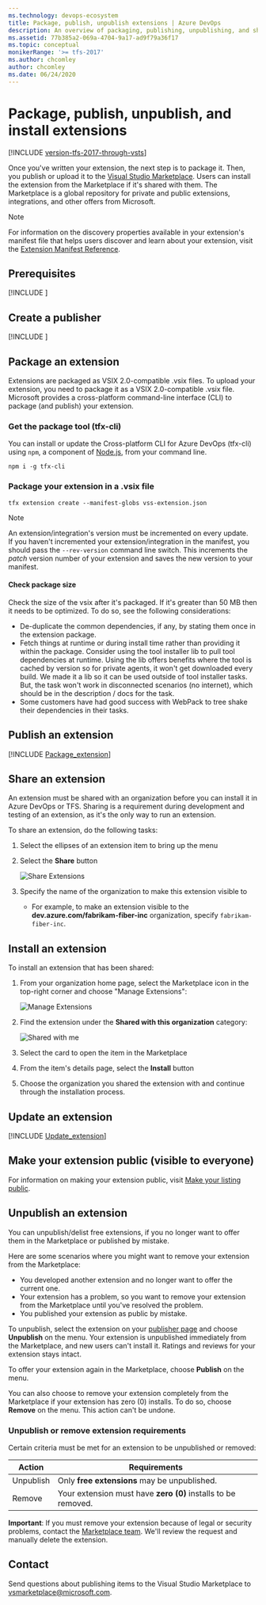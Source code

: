```yaml
---
ms.technology: devops-ecosystem
title: Package, publish, unpublish extensions | Azure DevOps
description: An overview of packaging, publishing, unpublishing, and sharing an extension for Azure DevOps or Team Foundation Server (TFS).
ms.assetid: 77b385a2-069a-4704-9a17-ad9f79a36f17
ms.topic: conceptual
monikerRange: '>= tfs-2017'
ms.author: chcomley
author: chcomley
ms.date: 06/24/2020
---
```


# Package, publish, unpublish, and install extensions

[!INCLUDE [version-tfs-2017-through-vsts](../../report/includes/version-tfs-2017-through-vsts.md)]

Once you've written your extension, the next step is to package it. Then, you publish or upload it to the [Visual Studio Marketplace](https://marketplace.visualstudio.com/azuredevops). Users can install the extension from the Marketplace if it's shared with them. The Marketplace is a global repository for private and public extensions, integrations, and other offers from Microsoft.

>[!NOTE]
>For information on the discovery properties available in your extension's manifest file that helps users discover and learn about your extension, 
>visit the [Extension Manifest Reference](../develop/manifest.md#discoveryprops).

## Prerequisites

[!INCLUDE [](./includes/before-publishing.md)]

## Create a publisher

[!INCLUDE [](./includes/create-publisher.md)]

<a id="package" />

## Package an extension

Extensions are packaged as VSIX 2.0-compatible .vsix files.
To upload your extension, you need to package it as a VSIX 2.0-compatible .vsix file.
Microsoft provides a cross-platform command-line interface (CLI) to package (and publish) your extension. 

### Get the package tool (tfx-cli)
You can install or update the Cross-platform CLI for Azure DevOps (tfx-cli) using `npm`, a component of [Node.js](https://nodejs.org), from your command line.

```no-highlight
npm i -g tfx-cli
```

### Package your extension in a .vsix file

```no-highlight
tfx extension create --manifest-globs vss-extension.json
```

>[!NOTE]
>An extension/integration's version must be incremented on every update. <br>
>If you haven't incremented your extension/integration in the manifest, you should pass the `--rev-version` command line switch. This increments the *patch* version number of your extension and saves the new version to your manifest.

#### Check package size

Check the size of the vsix after it's packaged. If it's greater than 50 MB then it needs to be optimized. To do so, see the following considerations:
* De-duplicate the common dependencies, if any, by stating them once in the extension package.
* Fetch things at runtime or during install time rather than providing it within the package. Consider using the tool installer lib to pull tool dependencies at runtime. Using the lib offers benefits where the tool is cached by version so for private agents, it won't get downloaded every build. We made it a lib so it can be used outside of tool installer tasks. But, the task won't work in disconnected scenarios (no internet), which should be in the description / docs for the task.
* Some customers have had good success with WebPack to tree shake their dependencies in their tasks.

<a id="upload"></a>

## Publish an extension

[!INCLUDE [Package_extension](../includes/procedures/publish.md)]

## Share an extension

<a name="shareextension" />

An extension must be shared with an organization before you can install it in Azure DevOps or TFS. Sharing is a requirement during development and testing of an extension, as it's the only way to run an extension.

To share an extension, do the following tasks:

1. Select the ellipses of an extension item to bring up the menu
2. Select the **Share** button

   ![Share Extensions](../media/share-extension.png)

3. Specify the name of the organization to make this extension visible to
   - For example, to make an extension visible to the **dev.azure.com/fabrikam-fiber-inc** organization, specify `fabrikam-fiber-inc`.

## Install an extension

To install an extension that has been shared:

1. From your organization home page, select the Marketplace icon in the top-right corner and choose "Manage Extensions":

   ![Manage Extensions](media/manage-extensions.png)

2. Find the extension under the **Shared with this organization** category:

   ![Shared with me](media/extensions-tab-shared.png)

3. Select the card to open the item in the Marketplace
4. From the item's details page, select the **Install** button
5. Choose the organization you shared the extension with and continue through the installation process. 
  
## Update an extension

[!INCLUDE [Update_extension](../includes/procedures/update.md)]

## Make your extension public (visible to everyone)

For information on making your extension public, visit [Make your listing public](publicize.md).
   
## Unpublish an extension

You can unpublish/delist free extensions, if you no longer want to offer them in the Marketplace or published by mistake. 

Here are some scenarios where you might want to remove your extension from the Marketplace:
  * You developed another extension and no longer want to offer the current one.
  * Your extension has a problem, so you want to remove your extension from the Marketplace until you've resolved the problem.
  * You published your extension as public by mistake.

To unpublish, select the extension on your [publisher page](https://aka.ms/vsmarketplace-manage) and choose **Unpublish** on the menu. 
Your extension is unpublished immediately from the Marketplace, and new users can't install it. Ratings and reviews for your extension stays intact. 

To offer your extension again in the Marketplace, choose **Publish** on the menu.

You can also choose to remove your extension completely from the Marketplace if your extension has zero (0) installs. To do so, choose **Remove** on the menu. This action can't be undone. 

### Unpublish or remove extension requirements

Certain criteria must be met for an extension to be unpublished or removed:

| Action    | Requirements                                                  |
|-----------|---------------------------------------------------------------|
| Unpublish | Only **free extensions** may be unpublished.                  |
| Remove    | Your extension must have **zero (0)** installs to be removed. |

**Important**: If you must remove your extension because of legal or security problems, contact the [Marketplace team](mailto:vsmarketplace@microsoft.com). We'll review the request and manually delete the extension. 

## Contact

Send questions about publishing items to the Visual Studio Marketplace to [vsmarketplace@microsoft.com](mailto:vsmarketplace@microsoft.com).
